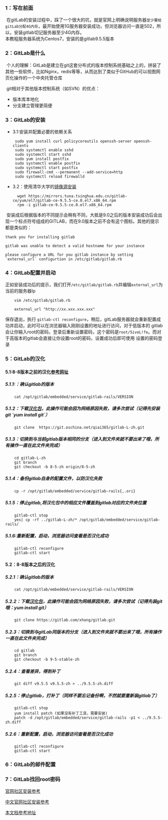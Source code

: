 
### 1：写在前面
  在gitLab的安装过程中，踩了一个很大的坑，就是官网上明确说明服务器`至少要给gitLab分配4G内存`，最开始使用1G服务器安装成功，但浏览器访问一直是502，所以，安装gitlab切记服务器至少4G内存。<br>
	本教程服务器系统为Centos7，安装的是gitlab9.5.5版本
	
### 2：GitLab是什么
  个人的理解：GitLab是建立在git这套分布式的版本控制系统基础之上的，拼装了其他一些软件，比如Nginx，redis等等，从而达到了类似于GitHub的可以视图网页化操作的一个中央托管仓库			
	
  git相对于其他版本控制系统（如SVN）的优点：      
  * 版本库本地化    
  * 分支建立管理更简便     
### 3：GitLab的安装
 * 3.1:安装并配置必要的依赖关系     
    
		sudo yum install curl policycoreutils openssh-server openssh-clients
		sudo systemctl enable sshd
		sudo systemctl start sshd
		sudo yum install postfix
		sudo systemctl enable postfix
		sudo systemctl start postfix
		sudo firewall-cmd --permanent --add-service=http
		sudo systemctl reload firewalld
		
* 3.2：使用清华大学的[镜像源安装](https://mirrors.tuna.tsinghua.edu.cn/gitlab-ce/yum/ "https://mirrors.tuna.tsinghua.edu.cn/gitlab-ce/yum/")

		wget https://mirrors.tuna.tsinghua.edu.cn/gitlab-ce/yum/el7/gitlab-ce-9.5.5-ce.0.el7.x86_64.rpm
		rpm -i gitlab-ce-9.5.5-ce.0.el7.x86_64.rpm			
		
  安装成后根据版本的不同提示会稍有不同，大抵是9.0之后的版本安装成功后会出现一个标点符号组成的GITLAB，而在9.0版本之前不会有这个图标。其他的提示都是类似的：			
	
	
	thank you for installing gitlab		
	
	gitlab was unable to detect a valid hostname for your instance					
	
	please configure a URL for you gitlab instance by setting `external_url` configurtion in /etc/gitlab/gitlab.rb
	
	
	
	
### 4：GitLab配置并启动			

正如安装成功后的提示，我们打开`/etc/gitlab/gitlab.rb`并编辑`external_url`为当前的服务器Ip
	
		vim /etc/gitlab/gitlab.rb
		
		external_url "http://xx.xxx.xxx.xxx"

保存退出，执行 `gitlab-ctl reconfigure`，稍后，gitLab服务器就会重新配置成功并启动，此时可以在浏览器输入刚刚设置的地址进行访问，对于低版本的
gitlab会让你输入root的密码，登录后重新设置密码，这个密码是`root/5iveL!fe`。而对于高版本的gitlab会直接让你设置root的密码，设置成功后即可使用
设置的密码登录


### 5：GitLab的汉化
#### 5.1:8-8版本之前的汉化[参考网址](http://www.21yunwei.com/archives/4351 "http://www.21yunwei.com/archives/4351")

##### 5.1.1:：确认gitlab的版本
	
		cat /opt/gitlab/embedded/service/gitlab-rails/VERSION
		
##### 5.1.2：下载[汉化包]( https://git.oschina.net/qiai365/gitlab-L-zh.git " https://git.oschina.net/qiai365/gitlab-L-zh.git")，此操作可能会因为网络原因失败，请多次尝试（记得先安装git `yum install git`）

		git clone  https://git.oschina.net/qiai365/gitlab-L-zh.git
		
##### 5.1.3：切换到与当前gitlab版本相同的分支（进入到文件夹就不要出来了哦，所有操作一直在此文件夹完成）

		cd gitlab-L-zh
		git branch
		git checkout -b 8-5-zh origin/8-5-zh
		
##### 5.1.4：备份gitlab自身的配置文件，以防汉化失败

		cp -r /opt/gitlab/embedded/service/gitlab-rails{,.ori}
		
##### 5.1.5：停止gitlab,将汉化包中的相应文件覆盖到gitlab对应的文件夹位置

		gitlab-ctl stop
		yes| cp -rf ../gitlab-L-zh/* /opt/gitlab/embedded/service/gitlab-rails/
		
##### 5.1.6:重新配置，启动，浏览器访问查看是否汉化成功

		gitlab-ctl reconfigure
		gitlab-ctl start
		
#### 5.2：8-8版本之后的汉化

##### 5.2.1：确认gitlab的版本

		cat /opt/gitlab/embedded/service/gitlab-rails/VERSION
##### 5.2.2：下载[汉化包]( https://gitlab.com/xhang/gitlab.git " https://gitlab.com/xhang/gitlab.git")，此操作可能会因为网络原因失败，请多次尝试（记得先装git哦：yum install git）

		git clone https://gitlab.com/xhang/gitlab.git
	
##### 5.2.3：切换到与gitLab同版本的分支（进入到文件夹就不要出来了哦，所有操作一直在此文件夹完成）

		cd gitlab
		git branch
		git checkout -b 9-5-stable-zh
		
##### 5.2.4：查看差异，得到补丁

		git diff v9.5.5 v9.5.5-zh > ../9.5.5-zh.diff
		
##### 5.2.5：停止gitlab，打补丁（同样不要忘记备份啊，不然就要重新装gitlab了）

		gitlab-ctl stop
		yum install patch (如果没有补丁工具，需要安装)
		patch -d /opt/gitlab/embedded/service/gitlab-rails -p1 < ../9.5.5-zh.diff
		
##### 5.2.6：重新配置，启动，浏览器访问查看是否汉化成功
	
		gitlab-ctl reconfigure
		gitlab-ctl start
		

### 6：GitLab的邮件配置
### 7：GitLab找回root密码



    
    
    
    
[官网社区安装参考](https://about.gitlab.com/installation/ "https://about.gitlab.com/installation/") 

[中文官网社区安装参考](https://www.gitlab.com.cn/installation/ "https://www.gitlab.com.cn/installation/")       

[本文档参考地址](http://www.21yunwei.com/archives/4351 "http://www.21yunwei.com/archives/4351")    
  
